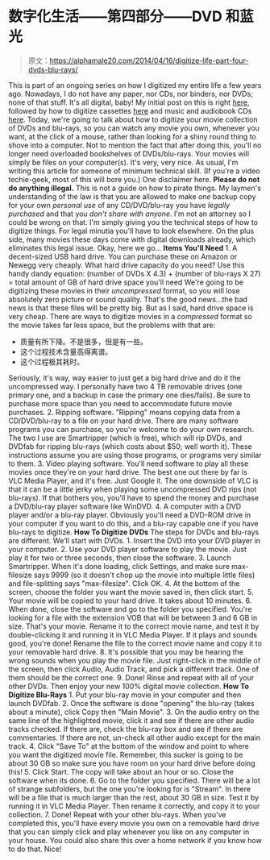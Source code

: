 # 数字化生活——第四部分——DVD 和蓝光

> 原文：<https://alphamale20.com/2014/04/16/digitize-life-part-four-dvds-blu-rays/>

This is part of an ongoing series on how I digitized my entire life a few years ago. Nowadays, I do not have any paper, nor CDs, nor binders, nor DVDs; none of that stuff. It's all digital, baby! My initial post on this is right [here](http://www.sublimeyourtime.com/2012/02/07/digitizing-your-life-part-one/ "Digitize Your Life – Part One"), followed by how to digitize cassettes [here](http://www.sublimeyourtime.com/2012/03/09/digitizing-your-life-part-two-cassettes/ "Digitize Your Life – Part Two – Cassettes") and music and audiobook CDs [here](http://www.sublimeyourtime.com/2012/04/23/digitizing-your-life-part-three-music-and-audiobook-cds/ "Digitize Your Life – Part Three – Music and Audiobook CDs"). Today, we're going to talk about how to digitize your movie collection of DVDs and blu-rays, so you can watch any movie you own, whenever you want, at the click of a mouse, rather than looking for a shiny round thing to shove into a computer. Not to mention the fact that after doing this, you'll no longer need overloaded bookshelves of DVDs/blu-rays. Your movies will simply be files on your computer(s). It's very, very nice. As usual, I'm writing this article for someone of minimum technical skill. (If you're a video techie-geek, most of this will bore you.) One disclaimer here. **Please do not do anything illegal.** This is not a guide on how to pirate things. My laymen's understanding of the law is that you are allowed to make *one* backup copy for your own *personal use* of any CD/DVD/blu-ray you have *legally purchased* and that you *don't share with anyone*. I'm not an attorney so I could be wrong on that. I'm simply giving you the technical steps of how to digitize things. For legal minutia you'll have to look elsewhere. On the plus side, many movies these days come with digital downloads already, which eliminates this legal issue. Okay, here we go... **Items You'll Need** 1\. A decent-sized USB hard drive. You can purchase these on Amazon or Newegg very cheaply. What hard drive capacity do you need? Use this handy dandy equation: (number of DVDs X 4.3) + (number of blu-rays X 27) = total amount of GB of hard drive space you'll need We're going to be digitizing these movies in their *uncompressed* format, so you will lose absolutely zero picture or sound quality. That's the good news...the bad news is that these files will be pretty big. But as I said, hard drive space is very cheap. There are ways to digitize movies in a *compressed* format so the movie takes far less space, but the problems with that are:

*   质量有所下降。不是很多，但是有一些。
*   这个过程技术含量高得离谱。
*   这个过程极其耗时。

Seriously, it's way, way easier to just get a big hard drive and do it the uncompressed way. I personally have two 4 TB removable drives (one primary one, and a backup in case the primary one dies/fails). Be sure to purchase more space than you need to accommodate future movie purchases. 2\. Ripping software. "Ripping" means copying data from a CD/DVD/blu-ray to a file on your hard drive. There are many software programs you can purchase, so you're welcome to do your own research. The two I use are Smartripper (which is free), which will rip DVDs, and DVDfab for ripping blu-rays (which costs about $50; well worth it). These instructions assume you are using those programs, or programs very similar to them. 3\. Video playing software. You'll need software to play all these movies once they're on your hard drive. The best one out there by far is VLC Media Player, and it's free. Just Google it. The one downside of VLC is that it can be a *little* jerky when playing some uncompressed DVD rips (not blu-rays). If that bothers you, you'll have to spend the money and purchase a DVD/blu-ray player software like WinDVD. 4\. A computer with a DVD player and/or a blu-ray player. Obviously you'll need a DVD-ROM drive in your computer if you want to do this, and a blu-ray capable one if you have blu-rays to digitize. **How To Digitize DVDs** The steps for DVDs and blu-rays are different. We'll start with DVDs. 1\. Insert the DVD into your DVD player in your computer. 2\. Use your DVD player software to play the movie. Just play it for two or three seconds, then close the software. 3\. Launch Smartripper. When it's done loading, click Settings, and make sure max-filesize says 9999 (so it doesn't chop up the movie into multiple little files) and file-splitting says "max-filesize". Click OK. 4\. At the bottom of the screen, choose the folder you want the movie saved in, then click start. 5\. Your movie will be copied to your hard drive. It takes about 10 minutes. 6\. When done, close the software and go to the folder you specified. You're looking for a file with the extension VOB that will be between 3 and 6 GB in size. That's your movie. Rename it to the correct movie name, and test it by double-clicking it and running it in VLC Media Player. If it plays and sounds good, you're done! Rename the file to the correct movie name and copy it to your removable hard drive. 8\. It's possible that you may be hearing the wrong sounds when you play the movie file. Just right-click in the middle of the screen, then click Audio, Audio Track, and pick a different track. One of them should be the correct one. 9\. Done! Rinse and repeat with all of your other DVDs. Then enjoy your new 100% digital movie collection. **How To Digitize Blu-Rays** 1\. Put your blu-ray movie in your computer and then launch DVDfab. 2\. Once the software is done "opening" the blu-ray (takes about a minute), click Copy then "Main Movie". 3\. On the audio entry on the same line of the highlighted movie, click it and see if there are other audio tracks checked. If there are, check the blu-ray box and see if there are commentaries. If there are not, un-check all other audio except for the main track. 4\. Click "Save To" at the bottom of the window and point to where you want the digitized movie file. Remember, this sucker is going to be about 30 GB so make sure you have room on your hard drive before doing this! 5\. Click Start. The copy will take about an hour or so. Close the software when its done. 6\. Go to the folder you specified. There will be a lot of strange subfolders, but the one you're looking for is "Stream". In there will be a file that is much larger than the rest, about 30 GB in size. Test it by running it in VLC Media Player. Then rename it correctly, and copy it to your collection. 7\. Done! Repeat with your other blu-rays. When you've completed this, you'll have every movie you own on a removable hard drive that you can simply click and play whenever you like on any computer in your house. You could also share this over a home network if you know how to do that. Nice!